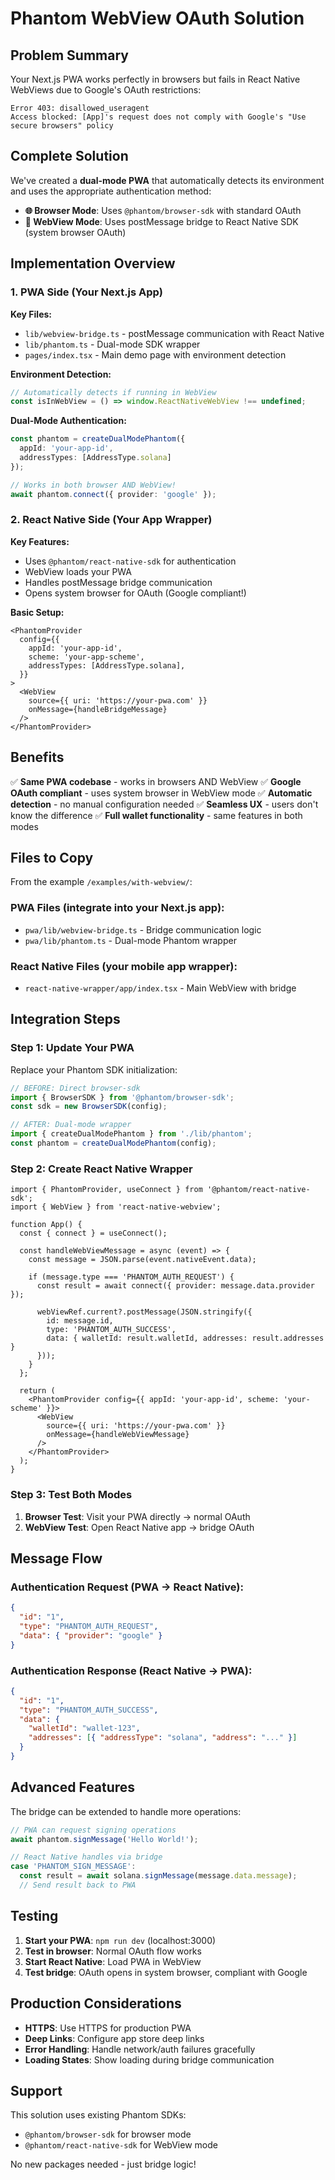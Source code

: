 # Phantom WebView OAuth Solution

## Problem Summary

Your Next.js PWA works perfectly in browsers but fails in React Native WebViews due to Google's OAuth restrictions:

```
Error 403: disallowed_useragent
Access blocked: [App]'s request does not comply with Google's "Use secure browsers" policy
```

## Complete Solution

We've created a **dual-mode PWA** that automatically detects its environment and uses the appropriate authentication method:

- **🌐 Browser Mode**: Uses `@phantom/browser-sdk` with standard OAuth
- **📱 WebView Mode**: Uses postMessage bridge to React Native SDK (system browser OAuth)

## Implementation Overview

### 1. PWA Side (Your Next.js App)

**Key Files:**
- `lib/webview-bridge.ts` - postMessage communication with React Native
- `lib/phantom.ts` - Dual-mode SDK wrapper
- `pages/index.tsx` - Main demo page with environment detection

**Environment Detection:**
```typescript
// Automatically detects if running in WebView
const isInWebView = () => window.ReactNativeWebView !== undefined;
```

**Dual-Mode Authentication:**
```typescript
const phantom = createDualModePhantom({
  appId: 'your-app-id',
  addressTypes: [AddressType.solana]
});

// Works in both browser AND WebView!
await phantom.connect({ provider: 'google' });
```

### 2. React Native Side (Your App Wrapper)

**Key Features:**
- Uses `@phantom/react-native-sdk` for authentication
- WebView loads your PWA
- Handles postMessage bridge communication
- Opens system browser for OAuth (Google compliant!)

**Basic Setup:**
```tsx
<PhantomProvider
  config={{
    appId: 'your-app-id',
    scheme: 'your-app-scheme',
    addressTypes: [AddressType.solana],
  }}
>
  <WebView
    source={{ uri: 'https://your-pwa.com' }}
    onMessage={handleBridgeMessage}
  />
</PhantomProvider>
```

## Benefits

✅ **Same PWA codebase** - works in browsers AND WebView
✅ **Google OAuth compliant** - uses system browser in WebView mode
✅ **Automatic detection** - no manual configuration needed
✅ **Seamless UX** - users don't know the difference
✅ **Full wallet functionality** - same features in both modes

## Files to Copy

From the example `/examples/with-webview/`:

### PWA Files (integrate into your Next.js app):
- `pwa/lib/webview-bridge.ts` - Bridge communication logic
- `pwa/lib/phantom.ts` - Dual-mode Phantom wrapper

### React Native Files (your mobile app wrapper):
- `react-native-wrapper/app/index.tsx` - Main WebView with bridge

## Integration Steps

### Step 1: Update Your PWA

Replace your Phantom SDK initialization:

```typescript
// BEFORE: Direct browser-sdk
import { BrowserSDK } from '@phantom/browser-sdk';
const sdk = new BrowserSDK(config);

// AFTER: Dual-mode wrapper
import { createDualModePhantom } from './lib/phantom';
const phantom = createDualModePhantom(config);
```

### Step 2: Create React Native Wrapper

```tsx
import { PhantomProvider, useConnect } from '@phantom/react-native-sdk';
import { WebView } from 'react-native-webview';

function App() {
  const { connect } = useConnect();

  const handleWebViewMessage = async (event) => {
    const message = JSON.parse(event.nativeEvent.data);

    if (message.type === 'PHANTOM_AUTH_REQUEST') {
      const result = await connect({ provider: message.data.provider });

      webViewRef.current?.postMessage(JSON.stringify({
        id: message.id,
        type: 'PHANTOM_AUTH_SUCCESS',
        data: { walletId: result.walletId, addresses: result.addresses }
      }));
    }
  };

  return (
    <PhantomProvider config={{ appId: 'your-app-id', scheme: 'your-scheme' }}>
      <WebView
        source={{ uri: 'https://your-pwa.com' }}
        onMessage={handleWebViewMessage}
      />
    </PhantomProvider>
  );
}
```

### Step 3: Test Both Modes

1. **Browser Test**: Visit your PWA directly → normal OAuth
2. **WebView Test**: Open React Native app → bridge OAuth

## Message Flow

### Authentication Request (PWA → React Native):
```json
{
  "id": "1",
  "type": "PHANTOM_AUTH_REQUEST",
  "data": { "provider": "google" }
}
```

### Authentication Response (React Native → PWA):
```json
{
  "id": "1",
  "type": "PHANTOM_AUTH_SUCCESS",
  "data": {
    "walletId": "wallet-123",
    "addresses": [{ "addressType": "solana", "address": "..." }]
  }
}
```

## Advanced Features

The bridge can be extended to handle more operations:

```typescript
// PWA can request signing operations
await phantom.signMessage('Hello World!');

// React Native handles via bridge
case 'PHANTOM_SIGN_MESSAGE':
  const result = await solana.signMessage(message.data.message);
  // Send result back to PWA
```

## Testing

1. **Start your PWA**: `npm run dev` (localhost:3000)
2. **Test in browser**: Normal OAuth flow works
3. **Start React Native**: Load PWA in WebView
4. **Test bridge**: OAuth opens in system browser, compliant with Google

## Production Considerations

- **HTTPS**: Use HTTPS for production PWA
- **Deep Links**: Configure app store deep links
- **Error Handling**: Handle network/auth failures gracefully
- **Loading States**: Show loading during bridge communication

## Support

This solution uses existing Phantom SDKs:
- `@phantom/browser-sdk` for browser mode
- `@phantom/react-native-sdk` for WebView mode

No new packages needed - just bridge logic!